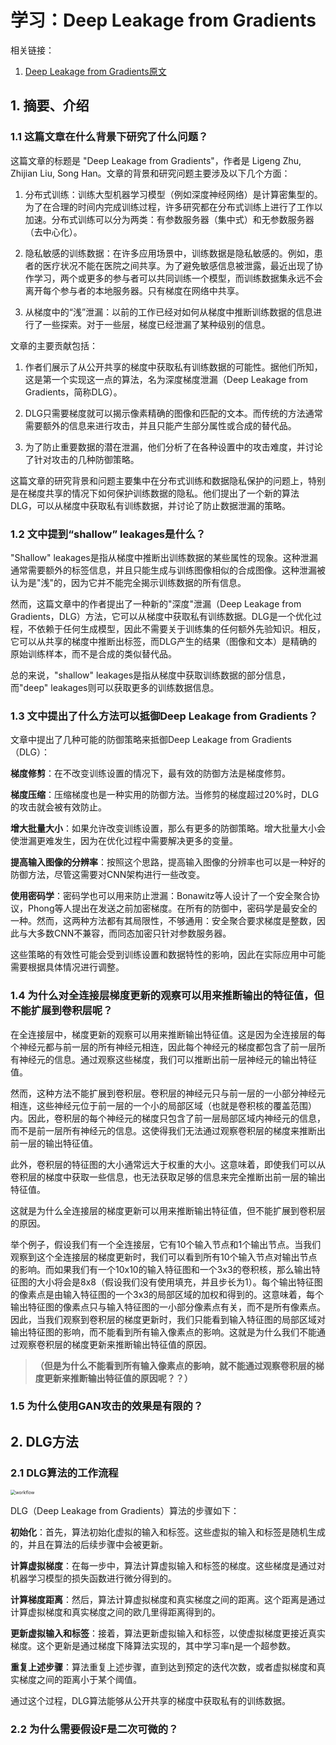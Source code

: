 # 学习：Deep Leakage from Gradients

相关链接：

1. [Deep Leakage from Gradients原文](https://proceedings.neurips.cc/paper/2019/file/60a6c4002cc7b29142def8871531281a-Paper.pdf)

## 1. 摘要、介绍

### 1.1 这篇文章在什么背景下研究了什么问题？

这篇文章的标题是 "Deep Leakage from Gradients"，作者是 Ligeng Zhu, Zhijian Liu, Song Han。文章的背景和研究问题主要涉及以下几个方面：

1. 分布式训练：训练大型机器学习模型（例如深度神经网络）是计算密集型的。为了在合理的时间内完成训练过程，许多研究都在分布式训练上进行了工作以加速。分布式训练可以分为两类：有参数服务器（集中式）和无参数服务器（去中心化）。

2. 隐私敏感的训练数据：在许多应用场景中，训练数据是隐私敏感的。例如，患者的医疗状况不能在医院之间共享。为了避免敏感信息被泄露，最近出现了协作学习，两个或更多的参与者可以共同训练一个模型，而训练数据集永远不会离开每个参与者的本地服务器。只有梯度在网络中共享。

3. 从梯度中的“浅”泄漏：以前的工作已经对如何从梯度中推断训练数据的信息进行了一些探索。对于一些层，梯度已经泄漏了某种级别的信息。

文章的主要贡献包括：

1. 作者们展示了从公开共享的梯度中获取私有训练数据的可能性。据他们所知，这是第一个实现这一点的算法，名为深度梯度泄漏（Deep Leakage from Gradients，简称DLG）。

2. DLG只需要梯度就可以揭示像素精确的图像和匹配的文本。而传统的方法通常需要额外的信息来进行攻击，并且只能产生部分属性或合成的替代品。

3. 为了防止重要数据的潜在泄漏，他们分析了在各种设置中的攻击难度，并讨论了针对攻击的几种防御策略。

这篇文章的研究背景和问题主要集中在分布式训练和数据隐私保护的问题上，特别是在梯度共享的情况下如何保护训练数据的隐私。他们提出了一个新的算法DLG，可以从梯度中获取私有训练数据，并讨论了防止数据泄漏的策略。

### 1.2 文中提到“shallow” leakages是什么？

"Shallow" leakages是指从梯度中推断出训练数据的某些属性的现象。这种泄漏通常需要额外的标签信息，并且只能生成与训练图像相似的合成图像。这种泄漏被认为是"浅"的，因为它并不能完全揭示训练数据的所有信息。

然而，这篇文章中的作者提出了一种新的"深度"泄漏（Deep Leakage from Gradients，DLG）方法，它可以从梯度中获取私有训练数据。DLG是一个优化过程，不依赖于任何生成模型，因此不需要关于训练集的任何额外先验知识。相反，它可以从共享的梯度中推断出标签，而DLG产生的结果（图像和文本）是精确的原始训练样本，而不是合成的类似替代品。

总的来说，"shallow" leakages是指从梯度中获取训练数据的部分信息，而"deep" leakages则可以获取更多的训练数据信息。

### 1.3 文中提出了什么方法可以抵御Deep Leakage from Gradients？

文章中提出了几种可能的防御策略来抵御Deep Leakage from Gradients（DLG）：

**梯度修剪**：在不改变训练设置的情况下，最有效的防御方法是梯度修剪。

**梯度压缩**：压缩梯度也是一种实用的防御方法。当修剪的梯度超过20%时，DLG的攻击就会被有效防止。

**增大批量大小**：如果允许改变训练设置，那么有更多的防御策略。增大批量大小会使泄漏更难发生，因为在优化过程中需要解决更多的变量。

**提高输入图像的分辨率**：按照这个思路，提高输入图像的分辨率也可以是一种好的防御方法，尽管这需要对CNN架构进行一些改变。

**使用密码学**：密码学也可以用来防止泄漏：Bonawitz等人设计了一个安全聚合协议，Phong等人提出在发送之前加密梯度。在所有的防御中，密码学是最安全的一种。然而，这两种方法都有其局限性，不够通用：安全聚合要求梯度是整数，因此与大多数CNN不兼容，而同态加密只针对参数服务器。

这些策略的有效性可能会受到训练设置和数据特性的影响，因此在实际应用中可能需要根据具体情况进行调整。

### 1.4 为什么对全连接层梯度更新的观察可以用来推断输出的特征值，但不能扩展到卷积层呢？

在全连接层中，梯度更新的观察可以用来推断输出特征值。这是因为全连接层的每个神经元都与前一层的所有神经元相连，因此每个神经元的梯度都包含了前一层所有神经元的信息。通过观察这些梯度，我们可以推断出前一层神经元的输出特征值。

然而，这种方法不能扩展到卷积层。卷积层的神经元只与前一层的一小部分神经元相连，这些神经元位于前一层的一个小的局部区域（也就是卷积核的覆盖范围）内。因此，卷积层的每个神经元的梯度只包含了前一层局部区域内神经元的信息，而不是前一层所有神经元的信息。这使得我们无法通过观察卷积层的梯度来推断出前一层的输出特征值。

此外，卷积层的特征图的大小通常远大于权重的大小。这意味着，即使我们可以从卷积层的梯度中获取一些信息，也无法获取足够的信息来完全推断出前一层的输出特征值。

这就是为什么全连接层的梯度更新可以用来推断输出特征值，但不能扩展到卷积层的原因。

举个例子，假设我们有一个全连接层，它有10个输入节点和1个输出节点。当我们观察到这个全连接层的梯度更新时，我们可以看到所有10个输入节点对输出节点的影响。而如果我们有一个10x10的输入特征图和一个3x3的卷积核，那么输出特征图的大小将会是8x8（假设我们没有使用填充，并且步长为1）。每个输出特征图的像素点是由输入特征图的一个3x3的局部区域的加权和得到的。这意味着，每个输出特征图的像素点只与输入特征图的一小部分像素点有关，而不是所有像素点。因此，当我们观察到卷积层的梯度更新时，我们只能看到输入特征图的局部区域对输出特征图的影响，而不能看到所有输入像素点的影响。这就是为什么我们不能通过观察卷积层的梯度更新来推断输出特征值的原因。

> **（但是为什么不能看到所有输入像素点的影响，就不能通过观察卷积层的梯度更新来推断输出特征值的原因呢？？）**

### 1.5 为什么使用GAN攻击的效果是有限的？

## 2. DLG方法
### 2.1 DLG算法的工作流程

<img src="/Users/liyusen/Desktop/Git/PaperReading/Deep-Leakage-paper/figure/workflow.png" alt="workflow" style="zoom:50%;" />

DLG（Deep Leakage from Gradients）算法的步骤如下：

**初始化**：首先，算法初始化虚拟的输入和标签。这些虚拟的输入和标签是随机生成的，并且在算法的后续步骤中会被更新。

**计算虚拟梯度**：在每一步中，算法计算虚拟输入和标签的梯度。这些梯度是通过对机器学习模型的损失函数进行微分得到的。

**计算梯度距离**：然后，算法计算虚拟梯度和真实梯度之间的距离。这个距离是通过计算虚拟梯度和真实梯度之间的欧几里得距离得到的。

**更新虚拟输入和标签**：接着，算法更新虚拟输入和标签，以使虚拟梯度更接近真实梯度。这个更新是通过梯度下降算法实现的，其中学习率η是一个超参数。

**重复上述步骤**：算法重复上述步骤，直到达到预定的迭代次数，或者虚拟梯度和真实梯度之间的距离小于某个阈值。

通过这个过程，DLG算法能够从公开共享的梯度中获取私有的训练数据。

### 2.2 为什么需要假设F是二次可微的？
